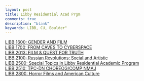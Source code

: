 ```yaml
---
layout: post
title: Libby Residential Acad Prgm
comments: true
description: "blank"
keywords: LIBB, CU, Boulder"
---
```

<body>
	<div><a href="../pages/LIBB-1600">LIBB 1600: GENDER AND FILM</a></div>
	<div><a href="../pages/LIBB-1700">LIBB 1700: FROM CAVES TO CYBERSPACE</a></div>
	<div><a href="../pages/LIBB-2013">LIBB 2013: FILM & QUEST FOR TRUTH</a></div>
	<div><a href="../pages/LIBB-2100">LIBB 2100: Russian Revolutions: Social and Artistic</a></div>
	<div><a href="../pages/LIBB-2500">LIBB 2500: Special Topics in Libby Residential Academic Program</a></div>
	<div><a href="../pages/LIBB-2510">LIBB 2510: TPC-DN CHOREOG/COMP NMAJ</a></div>
	<div><a href="../pages/LIBB-2800">LIBB 2800: Horror Films and American Culture</a></div>
</body>